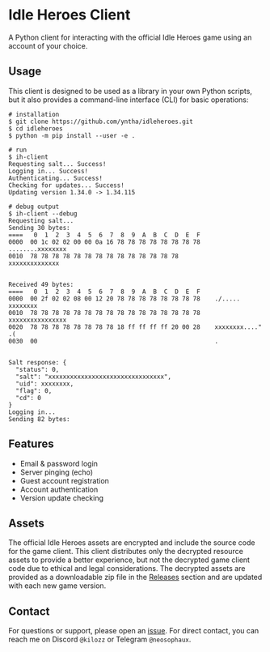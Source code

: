 # Idle Heroes Client

A Python client for interacting with the official Idle Heroes game using an account of your choice.

## Usage
This client is designed to be used as a library in your own Python scripts, but it also provides a command-line interface (CLI) for basic operations:
```
# installation
$ git clone https://github.com/yntha/idleheroes.git
$ cd idleheroes
$ python -m pip install --user -e .

# run
$ ih-client
Requesting salt... Success!
Logging in... Success!
Authenticating... Success!
Checking for updates... Success!
Updating version 1.34.0 -> 1.34.115

# debug output
$ ih-client --debug
Requesting salt...
Sending 30 bytes:
====   0  1  2  3  4  5  6  7  8  9  A  B  C  D  E  F
0000  00 1c 02 02 00 00 0a 16 78 78 78 78 78 78 78 78    ........xxxxxxxx
0010  78 78 78 78 78 78 78 78 78 78 78 78 78 78          xxxxxxxxxxxxxx


Received 49 bytes:
====   0  1  2  3  4  5  6  7  8  9  A  B  C  D  E  F
0000  00 2f 02 02 08 00 12 20 78 78 78 78 78 78 78 78    ./..... xxxxxxxx
0010  78 78 78 78 78 78 78 78 78 78 78 78 78 78 78 78    xxxxxxxxxxxxxxxx
0020  78 78 78 78 78 78 78 78 18 ff ff ff ff 20 00 28    xxxxxxxx...." .(
0030  00                                                 .


Salt response: {
  "status": 0,
  "salt": "xxxxxxxxxxxxxxxxxxxxxxxxxxxxxxxx",
  "uid": xxxxxxxx,
  "flag": 0,
  "cd": 0
}
Logging in...
Sending 82 bytes:
```

## Features
- Email & password login
- Server pinging (echo)
- Guest account registration
- Account authentication
- Version update checking

## Assets
The official Idle Heroes assets are encrypted and include the source code for the game client. This client distributes only the decrypted resource assets to provide a better experience, but not the decrypted game client code due to ethical and legal considerations. The decrypted assets are provided as a downloadable zip file in the [Releases](https://github.com/yntha/idleheroes/releases) section and are updated with each new game version.

## Contact
For questions or support, please open an [issue](https://github.com/yntha/idleheroes/issues). For direct contact, you can reach me on Discord `@kilozz` or Telegram `@neosophaux`.
